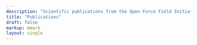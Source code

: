 ```yaml
---
description: "Scientific publications from the Open Force Field Initiative"
title: "Publications"
draft: false
markup: mmark
layout: single
---
```

